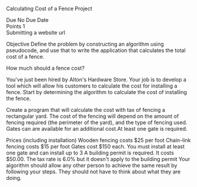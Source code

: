 Calculating Cost of a Fence Project

Due No Due Date  
Points 1  
Submitting a website url

Objective
Define the problem by constructing an algorithm using pseudocode, 
and use that to write the application that calculates the total cost of a fence. 
 

How much should a fence cost?

You've just been hired by Alton's Hardware Store. 
Your job is to develop a tool which will allow his customers to calculate the cost for installing a fence. 
Start by determining the algorithm to calculate the cost of installing the fence.

Create a program that will calculate the cost with tax of fencing a rectangular yard. 
The cost of the fencing will depend on the amount of fencing required (the perimeter of the yard), 
and the type of fencing used. Gates can are available for an additional cost.At least one gate is required.

Prices (including installation)
Wooden fencing costs $25 per foot
Chain-link fencing costs $15 per foot
Gates cost $150 each. You must install at least one gate and can install up to 3
A building permit is required. It costs $50.00.
The tax rate is 6.0% but it doesn't apply to the building permit
Your algorithm should allow any other person to achieve the same result by following your steps. 
They should not have to think about what they are doing.